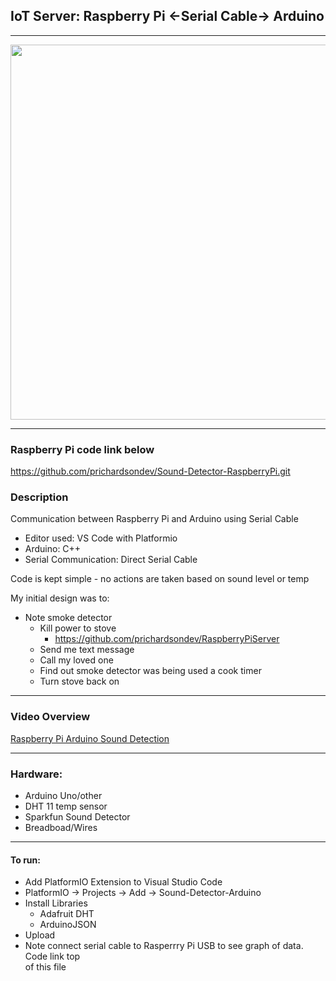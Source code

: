 ## **IoT Server: Raspberry Pi <-Serial Cable-> Arduino**

---

<p float="left">
  <img src="./img/arduino-sound.png" width="600" /> 
</p>

---
### Raspberry Pi code link below
https://github.com/prichardsondev/Sound-Detector-RaspberryPi.git <br />
    
### Description
Communication between Raspberry Pi and Arduino using Serial Cable <br/>
- Editor used: VS Code with Platformio<br/>
- Arduino: C++ <br/>
- Serial Communication: Direct Serial Cable

Code is kept simple - no actions are taken based on sound level or temp <br/>

My initial design was to:
- Note smoke detector
  - Kill power to stove
    - https://github.com/prichardsondev/RaspberryPiServer
  - Send me text message
  - Call my loved one
  - Find out smoke detector was being used a cook timer
  - Turn stove back on

---

### Video Overview
[Raspberry Pi Arduino Sound Detection](https://youtu.be/_S649DFFxLA)

---

### Hardware:
- Arduino Uno/other
- DHT 11 temp sensor
- Sparkfun Sound Detector
- Breadboad/Wires
  
---

#### To run:
- Add PlatformIO Extension to Visual Studio Code
- PlatformIO -> Projects -> Add -> Sound-Detector-Arduino
- Install Libraries
  - Adafruit DHT
  - ArduinoJSON
- Upload
- Note connect serial cable to Rasperrry Pi USB to see graph of data. Code link top </br>
  of this file


  


